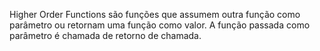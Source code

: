 Higher Order Functions são funções que assumem outra função como parâmetro ou retornam uma função como valor. A função passada como parâmetro
é chamada de retorno de chamada.

